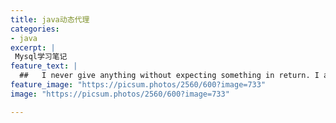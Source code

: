 ```yaml
---
title: java动态代理
categories:
- java
excerpt: |
 Mysql学习笔记
feature_text: |
  ##   I never give anything without expecting something in return. I always get paid.
feature_image: "https://picsum.photos/2560/600?image=733"
image: "https://picsum.photos/2560/600?image=733"

---
```




